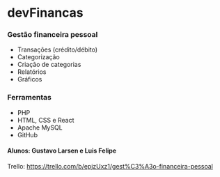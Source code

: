 # devFinancas
### Gestão financeira pessoal
* Transações (crédito/débito)
* Categorização
* Criação de categorias
* Relatórios
* Gráficos

### Ferramentas
* PHP
* HTML, CSS e React
* Apache MySQL
* GitHub

#### Alunos: Gustavo Larsen e Luis Felipe
Trello: https://trello.com/b/epjzUxz1/gest%C3%A3o-financeira-pessoal
